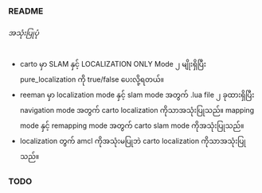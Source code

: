 ### README
###### အသုံးပြုပုံ 
- carto မှာ SLAM နှင့် LOCALIZATION ONLY Mode ၂ မျိုးရှိပြီး pure_localization ကို true/false ပေးလို့ရတယ်။
- reeman မှာ localization mode နှင့် slam mode အတွက် .lua file ၂ ခုထားရှိပြီး navigation mode အတွက် carto localization ကိုသာအသုံးပြုသည်။ mapping mode နှင့် remapping mode အတွက် carto slam mode ကိုအသုံးပြုသည်။
- localization တွက် amcl ကိုအသုံးမပြုဘဲ carto localization ကိုသာအသုံးပြုသည်။ 





### TODO